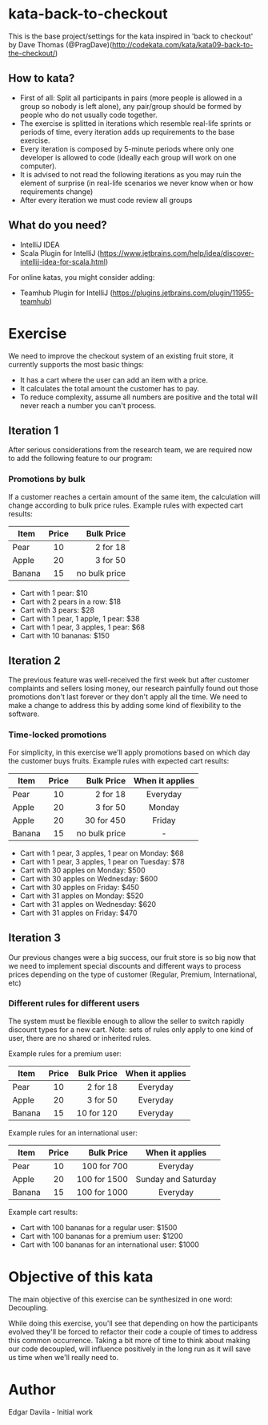 # kata-back-to-checkout
This is the base project/settings for the kata inspired in 'back to checkout' by Dave Thomas (@PragDave)(http://codekata.com/kata/kata09-back-to-the-checkout/)

## How to kata?
- First of all: Split all participants in pairs (more people is allowed in a group so nobody is left alone), any pair/group should be formed by people who do not usually code together.
- The exercise is splitted in iterations which resemble real-life sprints or periods of time, every iteration adds up requirements to the base exercise.
- Every iteration is composed by 5-minute periods where only one developer is allowed to code (ideally each group will work on one computer).
- It is advised to not read the following iterations as you may ruin the element of surprise (in real-life scenarios we never know when or how requirements change)
- After every iteration we must code review all groups 
## What do you need?
- IntelliJ IDEA
- Scala Plugin for IntelliJ (https://www.jetbrains.com/help/idea/discover-intellij-idea-for-scala.html)

For online katas, you might consider adding:
- Teamhub Plugin for IntelliJ (https://plugins.jetbrains.com/plugin/11955-teamhub)
# Exercise
We need to improve the checkout system of an existing fruit store, it currently supports the most basic things: 
- It has a cart where the user can add an item with a price.
- It calculates the total amount the customer has to pay.
- To reduce complexity, assume all numbers are positive and the total will never reach a number you can't process. 
## Iteration 1
After serious considerations from the research team, we are required now to add the following feature to our program:
### Promotions by bulk
If a customer reaches a certain amount of the same item, the calculation will change according to bulk price rules. 
Example rules with expected cart results:

| Item   |      Price      |  Bulk Price |
|----------|:-------------:|------:|
| Pear |  10 | 2 for 18 |
| Apple |    20   |   3 for 50 |
| Banana | 15 |    no bulk price |

- Cart with 1 pear: $10
- Cart with 2 pears in a row: $18
- Cart with 3 pears: $28
- Cart with 1 pear, 1 apple, 1 pear: $38
- Cart with 1 pear, 3 apples, 1 pear: $68
- Cart with 10 bananas: $150
## Iteration 2
The previous feature was well-received the first week but after customer complaints and sellers losing money, our research 
painfully found out those promotions don't last forever or they don't apply all the time. We need to make a change to address 
this by adding some kind of flexibility to the software.
### Time-locked promotions
For simplicity, in this exercise we'll apply promotions based on which day the customer buys fruits.
Example rules with expected cart results:

| Item   |      Price      |  Bulk Price |  When it applies |
|----------|:-------------:|------:|:-------------:|
| Pear  |    10 | 2 for 18 | Everyday|
| Apple |    20   |   3 for 50   |Monday|
| Apple |    20   |   30 for 450 |Friday|
| Banana |   15   | no bulk price |-|

- Cart with 1 pear, 3 apples, 1 pear on Monday: $68
- Cart with 1 pear, 3 apples, 1 pear on Tuesday: $78
- Cart with 30 apples on Monday: $500
- Cart with 30 apples on Wednesday: $600
- Cart with 30 apples on Friday: $450
- Cart with 31 apples on Monday: $520
- Cart with 31 apples on Wednesday: $620
- Cart with 31 apples on Friday: $470
## Iteration 3
Our previous changes were a big success, our fruit store is so big now that we need to implement special discounts and 
different ways to process prices depending on the type of customer (Regular, Premium, International, etc)
### Different rules for different users
The system must be flexible enough to allow the seller to switch rapidly discount types for a new cart. Note: sets of 
rules only apply to one kind of user, there are no shared or inherited rules.

Example rules for a premium user:

| Item   |      Price      |  Bulk Price |  When it applies |
|----------|:-------------:|------:|:-------------:|
| Pear  |    10 | 2 for 18 | Everyday|
| Apple |    20   |   3 for 50   |Everyday|
| Banana |   15   | 10 for 120 |Everyday|

Example rules for an international user:

| Item   |      Price      |  Bulk Price |  When it applies |
|----------|:-------------:|------:|:-------------:|
| Pear  |    10 | 100 for 700 | Everyday|
| Apple |    20   | 100 for 1500   |Sunday and Saturday|
| Banana |   15   | 100 for 1000 |Everyday|

Example cart results:
- Cart with 100 bananas for a regular user: $1500
- Cart with 100 bananas for a premium user: $1200
- Cart with 100 bananas for an international user: $1000

# Objective of this kata
The main objective of this exercise can be synthesized in one word: Decoupling. 

While doing this exercise, you'll see that depending on how the participants evolved they'll be forced to refactor their 
code a couple of times to address this common occurrence. Taking a bit more of time to think about making our code decoupled,
will influence positively in the long run as it will save us time when we'll really need to.
# Author

Edgar Davila - Initial work
